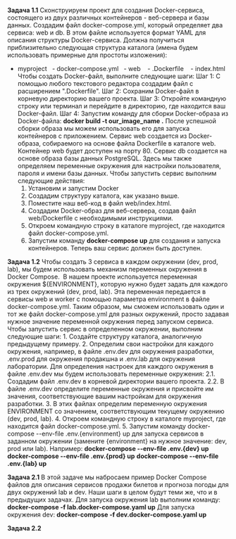 **Задача 1.1** 
	Сконструируем проект для создания Docker-сервиса, состоящего из двух различных контейнеров - веб-сервера и базы данных. Создадим файл docker-compose.yml, который определяет два сервиса: web и db.  В этом файле используется формат YAML для описания структуры Docker-сервиса. Должна получиться приблизительно следующая структура каталога (имена будем использовать примерные для простоты изложения):
- myproject
 	- docker-compose.yml
 	- web
  		- .Dockerfile
  		- index.html
Чтобы создать Docker-файл, выполните следующие шаги:
	Шаг 1: С помощью любого текстового редактора создадим файл с расширением ".Dockerfile".
	Шаг 2: Сохраним Docker-файл в корневую директорию вашего проекта.
	Шаг 3: Откройте командную строку или терминал и перейдите в директорию, где находится ваш Docker-файл.
	Шаг 4: Запустим команду для сборки Docker-образа из Docker-файла:
		**docker build -t our_image_name .**
После успешной сборки образа мы можем использовать его для запуска контейнеров с приложением. Сервис web создается из Docker-образа, собираемого на основе файла Dockerfile в каталоге web. Контейнер web будет доступен на порту 80. Сервис db создается на основе образа базы данных PostgreSQL. Здесь мы также определяем переменные окружения для настройки пользователя, пароля и имени базы данных.
Чтобы запустить сервис выполним следующие действия:
	1. Установим и запустим Docker
	2. Создадим структуру каталога, как указано выше.
	3. Поместите наш веб-код в файл web/index.html.
	4. Создадим Docker-образ для веб-сервера, создав файл web/Dockerfile с необходимыми инструкциями.
	5. Откроем командную строку в каталоге myproject, где находится файл docker-compose.yml.
	6. Запустим команду **docker-compose up** для создания и запуска контейнеров.
Теперь ваш сервис должен быть доступен.

**Задача 1.2** 
	Чтобы создать 3 сервиса в каждом окружении (dev, prod, lab), мы будем использовать механизм переменных окружения в Docker Compose. 
В нашем проекте используется переменная окружения ${ENVIRONMENT}, которую нужно будет задать для каждого из трех окружений (dev, prod, lab). Эта переменная передается в сервисы web и worker с помощью параметра environment в файле docker-compose.yml. Таким образом, мы сможем использовать один и тот же файл docker-compose.yml для разных окружений, просто задавая нужное значение переменной окружения перед запуском сервиса.  Чтобы запустить сервис в определенном окружении, выполним следующие шаги:
	1. Создайте структуру каталога, аналогичную предыдущему примеру.
	2. Определим свои настройки для каждого окружения, например, в файле .env.dev для окружения разработки, .env.prod для окружения продакшна и .env.lab для окружения лаборатории. Для определения настроек для каждого окружения в файле .env.dev мы будем использовать переменные окружения:
	2.1. Создадим файл .env.dev в корневой директории вашего проекта.
	2.2. В файле .env.dev определите переменные окружения и присвойте им значения, соответствующие вашим настройкам для окружения разработки.
	3. В этих файлах определим переменную окружения ENVIRONMENT со значением, соответствующим текущему окружению (dev, prod, lab).
	4. Откроем командную строку в каталоге myproject, где находится файл docker-compose.yml.
	5. Запустим команду docker-compose --env-file .env.{environment} up для запуска сервисов в заданном окружении (замените {environment} на нужное значение: dev, prod или lab). Например:
**docker-compose --env-file .env.{dev} up**
**docker-compose --env-file .env.{prod} up**
**docker-compose --env-file .env.{lab} up**


**Задача 2.1**
	В этой задаче мы набросаем пример Docker Compose файлов для описания сервисов продажи билетов и прогноза погоды для двух окружений lab и dev.
Наши шаги в целом будут теми же, что и в предыдущих задачах.
	Для запуска окружения lab выполним команду:
		**docker-compose -f lab.docker-compose.yaml up**
	Для запуска окружения dev:
		**docker-compose -f dev.docker-compose.yaml up**

**Задача 2.2**